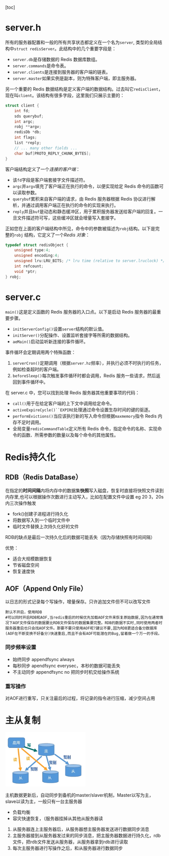[toc]

# server.h

所有的服务器配置和一般的所有共享状态都定义在一个名为`server`, 类型的全局结构中`struct redisServer`。此结构中的几个重要字段是：

- `server.db`是存储数据的 Redis 数据库数组。
- `server.commands`是命令表。
- `server.clients`是连接到服务器的客户端的链表。
- `server.master`如果实例是副本，则为特殊客户端，即主服务器。

另一个重要的 Redis 数据结构是定义客户端的数据结构。过去叫它`redisClient`，现在叫`client`。该结构有很多字段，这里我们只展示主要的：

```c
struct client {
    int fd;
    sds querybuf;
    int argc;
    robj **argv;
    redisDb *db;
    int flags;
    list *reply;
    // ... many other fields ...
    char buf[PROTO_REPLY_CHUNK_BYTES];
}
```

客户端结构定义了一个*连接的客户端*：

- 该`fd`字段是客户端套接字文件描述符。
- `argc`并`argv`填充了客户端正在执行的命令，以便实现给定 Redis 命令的函数可以读取参数。
- `querybuf`累积来自客户端的请求，由 Redis 服务器根据 Redis 协议进行解析，并通过调用客户端正在执行的命令的实现来执行。
- `reply`并且`buf`是动态和静态缓冲区，用于累积服务器发送给客户端的回复。一旦文件描述符可写，这些缓冲区就会增量写入套接字。

正如您在上面的客户端结构中所见，命令中的参数被描述为`robj`结构。以下是完整的`robj` 结构，它定义了一个*Redis 对象*：

```c
typedef struct redisObject {
    unsigned type:4;
    unsigned encoding:4;
    unsigned lru:LRU_BITS; /* lru time (relative to server.lruclock) */
    int refcount;
    void *ptr;
} robj;
```

# server.c

`main()`这是定义函数的 Redis 服务器的入口点。以下是启动 Redis 服务器的最重要步骤。

- `initServerConfig()`设置`server`结构的默认值。
- `initServer()`分配操作、设置监听套接字等所需的数据结构。
- `aeMain()`启动监听新连接的事件循环。

事件循环会定期调用两个特殊函数：

1. `serverCron()`定期调用（根据`server.hz`频率），并执行必须不时执行的任务，例如检查超时的客户端。
2. `beforeSleep()`每次触发事件循环时都会调用，Redis 服务一些请求，然后返回到事件循环中。

在 server.c 中，您可以找到处理 Redis 服务器其他重要事项的代码：

- `call()`用于在给定客户端的上下文中调用给定命令。
- `activeExpireCycle()``EXPIRE`处理通过命令设置生存时间的键的驱逐。
- `performEvictions()`当应该执行新的写入命令但根据`maxmemory`指令 Redis 内存不足时调用。
- 全局变量`redisCommandTable`定义所有 Redis 命令，指定命令的名称、实现命令的函数、所需参数的数量以及每个命令的其他属性。



# Redis持久化

## RDB（Redis DataBase）

在指定的**时间间隔**内将内存中的数据集**快照**写入磁盘，恢复时直接将快照文件读到内存里,也可以根据操作次数进行主动写入，比如在配置文件中设置 eg 20 3，20s内三次操作触发

- fork()创建子进程进行持久化
- 将数据写入到一个临时文件中
- 临时文件替换上次持久化好的文件

RDB的缺点是最后一次持久化后的数据可能丢失（因为存储快照有时间间隔）

优势：

- 适合大规模数据恢复
- 节省磁盘空间
- 恢复速度快

## AOF（Append Only File）

以日志的形式记录每个写操作，增量保存。只许追加文件但不可以改写文件

```
默认不开启，使用RDB
#可以同时开启RDB和AOF,当redis重启的时候优先加载AOF文件来恢复原始数据,因为在通常情况下AOF文件保存的数据要比RDB文件保存的数据集要完整。RDB的数据不实时,同时使用两者时服务器重启也只会找AOF文件。那要不要只使用AOF呢?建议不要,因为RDB更适合备分数据库(AOF在不断变换不好备分)快速重启,而且不会有AOF可能潜在的Bug,留着做一个万一的手段。
```

### 同步频率设置

- 始终同步 appendfsync always
- 每秒同步 apendfsync everysec，本秒的数据可能丢失
- 不主动同步 appendfsync no 把同步时机交给操作系统

### 重写操作

对AOF进行重写，只关注最后的过程，将记录的指令进行压缩，减少空间占用



# 主从复制

![image-20220501204124933](.\img\image-20220501204009347.png)

主机数据更新后，自动同步到备机的master/slaver机制，Master以写为主，slave以读为主，一般只有一台主服务器

- 负载均衡
- 容灾快速恢复，（服务器挂掉从其他从服务器读



1. 从服务器连上主服务器后，从服务器想主服务器发送进行数据同步消息
2. 主服务器接到从服务器发过来的同步消息，把主服务器数据进行持久化，rdb文件，把rdb文件发送从服务器，从服务器拿到rdb进行读取
3. 每次主服务器进行写操作之后，和从服务器进行数据同步
